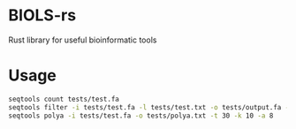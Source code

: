 # BIOLS-rs
Rust library for useful bioinformatic tools

# Usage

```bash
seqtools count tests/test.fa
seqtools filter -i tests/test.fa -l tests/test.txt -o tests/output.fa -m 10 -x 1000 -n
seqtools polya -i tests/test.fa -o tests/polya.txt -t 30 -k 10 -a 8
```